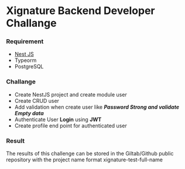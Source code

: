 # Xignature Backend Developer Challange

### Requirement

- [Nest JS](https://docs.nestjs.com/)
- Typeorm
- PostgreSQL

### Challange

- Create NestJS project and create module user
- Create CRUD user
- Add validation when create user like **_Password Strong and validate Empty data_**
- Authenticate User **Login** using **JWT**
- Create profile end point for authenticated user

### Result

The results of this challenge can be stored in the Giltab/Github public repository with the project name format xignature-test-full-name
